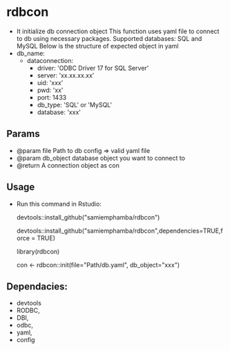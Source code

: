 # rdbcon

- It initialize db connection object
    This function uses yaml file to connect to db using necessary packages.
    Supported databases:  SQL and MySQL
    Below is the structure of expected object in yaml
- db_name: 
    - dataconnection: 
        - driver: 'ODBC Driver 17 for SQL Server' 
        - server: 'xx.xx.xx.xx' 
        - uid: 'xxx' 
        - pwd: 'xx' 
        - port: 1433 
        - db_type: 'SQL'  or 'MySQL'
        - database: 'xxx'
## Params
- @param file Path to db config => valid yaml file
- @param db_object database object you want to connect to
- @return A connection object as con

## Usage
- Run this command in Rstudio:

    devtools::install_github("samiemphamba/rdbcon")

    devtools::install_github("samiemphamba/rdbcon",dependencies=TRUE,force = TRUE)

    library(rdbcon)

    con <- rdbcon::init(file="Path/db.yaml", db_object="xxx")


## Dependacies:
- devtools
- RODBC,
- DBI,
- odbc,
- yaml,
- config

